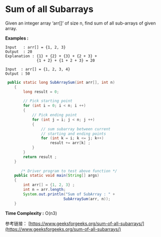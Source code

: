 # Sum of all Subarrays



Given an integer array ‘arr\[\]’ of size n, find sum of all sub-arrays of given array.

**Examples :**

```text
Input   : arr[] = {1, 2, 3}
Output  : 20
Explanation : {1} + {2} + {3} + {2 + 3} + 
              {1 + 2} + {1 + 2 + 3} = 20

Input  : arr[] = {1, 2, 3, 4}
Output : 50
```

```java
 public static long SubArraySum(int arr[], int n) 
    { 
        long result = 0; 
       
        // Pick starting point 
        for (int i = 0; i < n; i ++) 
        { 
            // Pick ending point 
            for (int j = i; j < n; j ++) 
            { 
                // sum subarray between current 
                // starting and ending points 
                for (int k = i; k <= j; k++) 
                    result += arr[k] ; 
            } 
        } 
        return result ; 
    } 
    
       /* Driver program to test above function */
    public static void main(String[] args)  
    { 
        int arr[] = {1, 2, 3} ; 
        int n = arr.length; 
        System.out.println("Sum of SubArray : " +  
                          SubArraySum(arr, n)); 
    } 

```

 **Time Complexity :** O\(n3\)

参考链接： [https://www.geeksforgeeks.org/sum-of-all-subarrays/](https://www.geeksforgeeks.org/sum-of-all-subarrays/)



